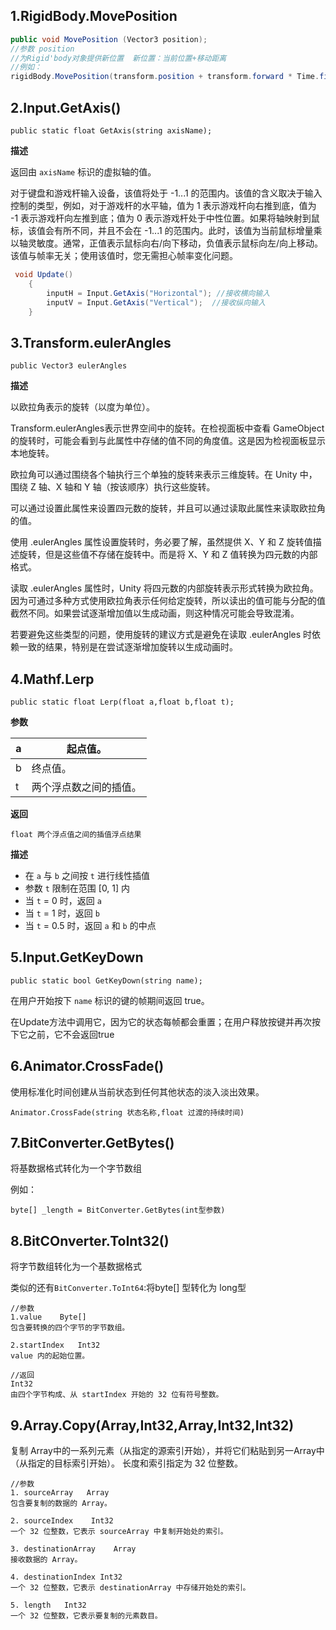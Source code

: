## 1.RigidBody.MovePosition

~~~~C#
public void MovePosition (Vector3 position);
//参数 position
//为Rigid'body对象提供新位置  新位置：当前位置+移动距离
//例如：
rigidBody.MovePosition(transform.position + transform.forward * Time.fixedDeltaTime * moveSpeed * inputV);
~~~~

## 2.Input.GetAxis()

`public static float GetAxis(string axisName);`      

**描述**

返回由 `axisName` 标识的虚拟轴的值。

对于键盘和游戏杆输入设备，该值将处于 -1...1 的范围内。该值的含义取决于输入控制的类型，例如，对于游戏杆的水平轴，值为 1 表示游戏杆向右推到底，值为 -1 表示游戏杆向左推到底；值为 0 表示游戏杆处于中性位置。如果将轴映射到鼠标，该值会有所不同，并且不会在 -1...1 的范围内。此时，该值为当前鼠标增量乘以轴灵敏度。通常，正值表示鼠标向右/向下移动，负值表示鼠标向左/向上移动。该值与帧率无关；使用该值时，您无需担心帧率变化问题。

~~~C#
 void Update()
    {
        inputH = Input.GetAxis("Horizontal"); //接收横向输入
        inputV = Input.GetAxis("Vertical");  //接收纵向输入
    }
~~~

## 3.Transform.eulerAngles

`public Vector3 eulerAngles`

**描述**

以欧拉角表示的旋转（以度为单位）。

Transform.eulerAngles表示世界空间中的旋转。在检视面板中查看 GameObject 的旋转时，可能会看到与此属性中存储的值不同的角度值。这是因为检视面板显示本地旋转。

欧拉角可以通过围绕各个轴执行三个单独的旋转来表示三维旋转。在 Unity 中，围绕 Z 轴、X 轴和 Y 轴（按该顺序）执行这些旋转。

可以通过设置此属性来设置四元数的旋转，并且可以通过读取此属性来读取欧拉角的值。

 使用 .eulerAngles 属性设置旋转时，务必要了解，虽然提供 X、Y 和 Z 旋转值描述旋转，但是这些值不存储在旋转中。而是将 X、Y 和 Z 值转换为四元数的内部格式。

读取 .eulerAngles 属性时，Unity 将四元数的内部旋转表示形式转换为欧拉角。因为可通过多种方式使用欧拉角表示任何给定旋转，所以读出的值可能与分配的值截然不同。如果尝试逐渐增加值以生成动画，则这种情况可能会导致混淆。

 若要避免这些类型的问题，使用旋转的建议方式是避免在读取 .eulerAngles 时依赖一致的结果，特别是在尝试逐渐增加旋转以生成动画时。

## 4.Mathf.Lerp

`public static float Lerp(float a,float b,float t);`

**参数**

| a    | 起点值。               |
| ---- | ---------------------- |
| b    | 终点值。               |
| t    | 两个浮点数之间的插值。 |

**返回**

`float 两个浮点值之间的插值浮点结果`

**描述**

- 在 `a` 与 `b` 之间按 `t` 进行线性插值
- 参数 `t` 限制在范围 [0, 1] 内
- 当 `t` = 0 时，返回 `a` 
- 当 `t` = 1 时，返回 `b` 
- 当 `t` = 0.5 时，返回 `a` 和 `b` 的中点      

## 5.Input.GetKeyDown

`public static bool GetKeyDown(string name);`     

在用户开始按下 `name` 标识的键的帧期间返回 true。

在Update方法中调用它，因为它的状态每帧都会重置；在用户释放按键并再次按下它之前，它不会返回true

## 6.Animator.CrossFade()

使用标准化时间创建从当前状态到任何其他状态的淡入淡出效果。

`Animator.CrossFade(string 状态名称,float 过渡的持续时间)`

## 7.BitConverter.GetBytes()

将基数据格式转化为一个字节数组

例如：

`byte[] _length = BitConverter.GetBytes(int型参数)`

## 8.BitCOnverter.ToInt32()

将字节数组转化为一个基数据格式

类似的还有`BitConverter.ToInt64`:将byte[] 型转化为 long型

~~~Csharp
//参数
1.value    Byte[] 
包含要转换的四个字节的字节数组。

2.startIndex   Int32 
value 内的起始位置。
    
//返回
Int32
由四个字节构成、从 startIndex 开始的 32 位有符号整数。
~~~



## 9.Array.Copy(Array,Int32,Array,Int32,Int32)

复制 Array中的一系列元素（从指定的源索引开始），并将它们粘贴到另一Array中（从指定的目标索引开始）。 长度和索引指定为 32 位整数。

~~~Csharp
//参数
1. sourceArray   Array 
包含要复制的数据的 Array。
    
2. sourceIndex    Int32 
一个 32 位整数，它表示 sourceArray 中复制开始处的索引。

3. destinationArray    Array 
接收数据的 Array。
    
4. destinationIndex	Int32 
一个 32 位整数，它表示 destinationArray 中存储开始处的索引。
    
5. length	Int32 
一个 32 位整数，它表示要复制的元素数目。
~~~

















